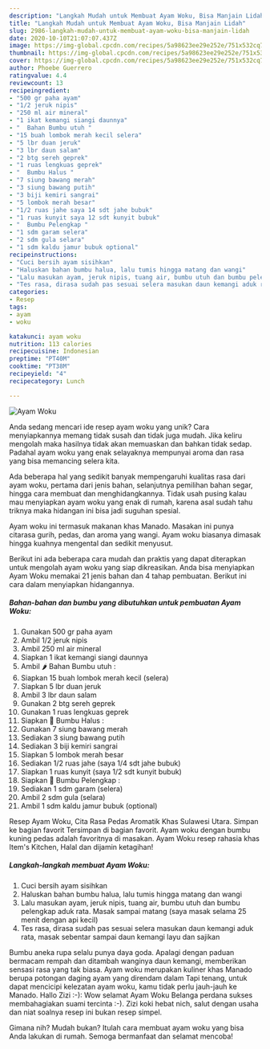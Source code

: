 ```yaml
---
description: "Langkah Mudah untuk Membuat Ayam Woku, Bisa Manjain Lidah"
title: "Langkah Mudah untuk Membuat Ayam Woku, Bisa Manjain Lidah"
slug: 2986-langkah-mudah-untuk-membuat-ayam-woku-bisa-manjain-lidah
date: 2020-10-10T21:07:07.437Z
image: https://img-global.cpcdn.com/recipes/5a98623ee29e252e/751x532cq70/ayam-woku-foto-resep-utama.jpg
thumbnail: https://img-global.cpcdn.com/recipes/5a98623ee29e252e/751x532cq70/ayam-woku-foto-resep-utama.jpg
cover: https://img-global.cpcdn.com/recipes/5a98623ee29e252e/751x532cq70/ayam-woku-foto-resep-utama.jpg
author: Phoebe Guerrero
ratingvalue: 4.4
reviewcount: 13
recipeingredient:
- "500 gr paha ayam"
- "1/2 jeruk nipis"
- "250 ml air mineral"
- "1 ikat kemangi siangi daunnya"
- "  Bahan Bumbu utuh "
- "15 buah lombok merah kecil selera"
- "5 lbr duan jeruk"
- "3 lbr daun salam"
- "2 btg sereh geprek"
- "1 ruas lengkuas geprek"
- "  Bumbu Halus "
- "7 siung bawang merah"
- "3 siung bawang putih"
- "3 biji kemiri sangrai"
- "5 lombok merah besar"
- "1/2 ruas jahe saya 14 sdt jahe bubuk"
- "1 ruas kunyit saya 12 sdt kunyit bubuk"
- "  Bumbu Pelengkap "
- "1 sdm garam selera"
- "2 sdm gula selara"
- "1 sdm kaldu jamur bubuk optional"
recipeinstructions:
- "Cuci bersih ayam sisihkan"
- "Haluskan bahan bumbu halua, lalu tumis hingga matang dan wangi"
- "Lalu masukan ayam, jeruk nipis, tuang air, bumbu utuh dan bumbu pelengkap aduk rata. Masak sampai matang (saya masak selama 25 menit dengan api kecil)"
- "Tes rasa, dirasa sudah pas sesuai selera masukan daun kemangi aduk rata, masak sebentar sampai daun kemangi layu dan sajikan"
categories:
- Resep
tags:
- ayam
- woku

katakunci: ayam woku 
nutrition: 113 calories
recipecuisine: Indonesian
preptime: "PT40M"
cooktime: "PT38M"
recipeyield: "4"
recipecategory: Lunch

---
```



![Ayam Woku](https://img-global.cpcdn.com/recipes/5a98623ee29e252e/751x532cq70/ayam-woku-foto-resep-utama.jpg)

Anda sedang mencari ide resep ayam woku yang unik? Cara menyiapkannya memang tidak susah dan tidak juga mudah. Jika keliru mengolah maka hasilnya tidak akan memuaskan dan bahkan tidak sedap. Padahal ayam woku yang enak selayaknya mempunyai aroma dan rasa yang bisa memancing selera kita.

Ada beberapa hal yang sedikit banyak mempengaruhi kualitas rasa dari ayam woku, pertama dari jenis bahan, selanjutnya pemilihan bahan segar, hingga cara membuat dan menghidangkannya. Tidak usah pusing kalau mau menyiapkan ayam woku yang enak di rumah, karena asal sudah tahu triknya maka hidangan ini bisa jadi suguhan spesial.

Ayam woku ini termasuk makanan khas Manado. Masakan ini punya citarasa gurih, pedas, dan aroma yang wangi. Ayam woku biasanya dimasak hingga kuahnya mengental dan sedikit menyusut.


Berikut ini ada beberapa cara mudah dan praktis yang dapat diterapkan untuk mengolah ayam woku yang siap dikreasikan. Anda bisa menyiapkan Ayam Woku memakai 21 jenis bahan dan 4 tahap pembuatan. Berikut ini cara dalam menyiapkan hidangannya.

<!--inarticleads1-->

##### Bahan-bahan dan bumbu yang dibutuhkan untuk pembuatan Ayam Woku:

1. Gunakan 500 gr paha ayam
1. Ambil 1/2 jeruk nipis
1. Ambil 250 ml air mineral
1. Siapkan 1 ikat kemangi siangi daunnya
1. Ambil  🌶 Bahan Bumbu utuh :
1. Siapkan 15 buah lombok merah kecil (selera)
1. Siapkan 5 lbr duan jeruk
1. Ambil 3 lbr daun salam
1. Gunakan 2 btg sereh geprek
1. Gunakan 1 ruas lengkuas geprek
1. Siapkan  🔪 Bumbu Halus :
1. Gunakan 7 siung bawang merah
1. Sediakan 3 siung bawang putih
1. Sediakan 3 biji kemiri sangrai
1. Siapkan 5 lombok merah besar
1. Sediakan 1/2 ruas jahe (saya 1/4 sdt jahe bubuk)
1. Siapkan 1 ruas kunyit (saya 1/2 sdt kunyit bubuk)
1. Siapkan  🥄 Bumbu Pelengkap :
1. Sediakan 1 sdm garam (selera)
1. Ambil 2 sdm gula (selara)
1. Ambil 1 sdm kaldu jamur bubuk (optional)


Resep Ayam Woku, Cita Rasa Pedas Aromatik Khas Sulawesi Utara. Simpan ke bagian favorit Tersimpan di bagian favorit. Ayam woku dengan bumbu kuning pedas adalah favoritnya di masakan. Ayam Woku resep rahasia khas Item&#39;s Kitchen, Halal dan dijamin ketagihan! 

<!--inarticleads2-->

##### Langkah-langkah membuat Ayam Woku:

1. Cuci bersih ayam sisihkan
1. Haluskan bahan bumbu halua, lalu tumis hingga matang dan wangi
1. Lalu masukan ayam, jeruk nipis, tuang air, bumbu utuh dan bumbu pelengkap aduk rata. Masak sampai matang (saya masak selama 25 menit dengan api kecil)
1. Tes rasa, dirasa sudah pas sesuai selera masukan daun kemangi aduk rata, masak sebentar sampai daun kemangi layu dan sajikan


Bumbu aneka rupa selalu punya daya goda. Apalagi dengan paduan bermacam rempah dan ditambah wanginya daun kemangi, memberikan sensasi rasa yang tak biasa. Ayam woku merupakan kuliner khas Manado berupa potongan daging ayam yang direndam dalam Tapi tenang, untuk dapat mencicipi kelezatan ayam woku, kamu tidak perlu jauh-jauh ke Manado. Hallo Zizi :-): Wow selamat Ayam Woku Belanga perdana sukses membahagiakan suami tercinta :-). Zizi koki hebat nich, salut dengan usaha dan niat soalnya resep ini bukan resep simpel. 

Gimana nih? Mudah bukan? Itulah cara membuat ayam woku yang bisa Anda lakukan di rumah. Semoga bermanfaat dan selamat mencoba!
